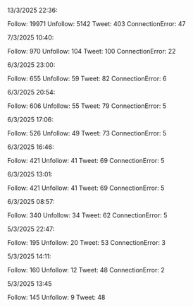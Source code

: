 13/3/2025 22:36:

Follow: 19971
Unfollow: 5142
Tweet: 403
ConnectionError: 47

7/3/2025 10:40:

Follow: 970
Unfollow: 104
Tweet: 100
ConnectionError: 22

6/3/2025 23:00:

Follow: 655
Unfollow: 59
Tweet: 82
ConnectionError: 6


6/3/2025 20:54:

Follow: 606
Unfollow: 55
Tweet: 79
ConnectionError: 5


6/3/2025 17:06:

Follow: 526
Unfollow: 49
Tweet: 73
ConnectionError: 5


6/3/2025 16:46:

Follow: 421
Unfollow: 41
Tweet: 69
ConnectionError: 5


6/3/2025 13:01:

Follow: 421
Unfollow: 41
Tweet: 69
ConnectionError: 5


6/3/2025 08:57:

Follow: 340
Unfollow: 34
Tweet: 62
ConnectionError: 5


5/3/2025 22:47:

Follow: 195
Unfollow: 20
Tweet: 53
ConnectionError: 3


5/3/2025 14:11:

Follow: 160
Unfollow: 12
Tweet: 48
ConnectionError: 2


5/3/2025 13:45

Follow: 145
Unfollow: 9
Tweet: 48
